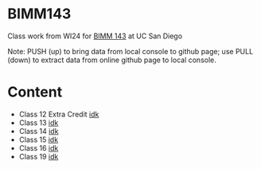 # BIMM143
Class work from WI24 for [BIMM 143](https://bioboot.github.io/bimm143_W24/) at UC San Diego

Note: PUSH (up) to bring data from local console to github page; use PULL (down) to extract data from online github page to local console.

# Content

- Class 12 Extra Credit [idk]()
- Class 13 [idk]()
- Class 14 [idk]()
- Class 15 [idk]()
- Class 16 [idk]()
- Class 19 [idk]()
